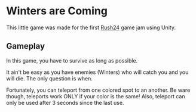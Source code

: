 # Winters are Coming

This little game was made for the first [Rush24](https://itch.io/jam/rush24) game jam using Unity.

## Gameplay

In this game, you have to survive as long as possible. 

It ain't be easy as you have enemies (Winters) who will catch you and you will die. The only question is when.

Fortunately, you can teleport from one colored spot to an another. Be ware though, teleports work ONLY if your color is the same! Also, teleport can only be used after 3 seconds since the last use.